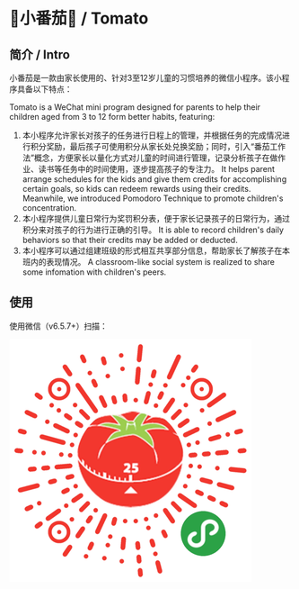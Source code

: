 # 🍅小番茄🍅 / Tomato

## 简介 / Intro

小番茄是一款由家长使用的、针对3至12岁儿童的习惯培养的微信小程序。该小程序具备以下特点：

Tomato is a WeChat mini program designed for parents to help their children aged from 3 to 12 form better habits, featuring:

1. 本小程序允许家长对孩子的任务进行日程上的管理，并根据任务的完成情况进行积分奖励，最后孩子可使用积分从家长处兑换奖励；同时，引入“番茄工作法”概念，方便家长以量化方式对儿童的时间进行管理，记录分析孩子在做作业、读书等任务中的时间使用，逐步提高孩子的专注力。
   It helps parent arrange schedules for the kids and give them credits for accomplishing certain goals, so kids can redeem rewards using their credits. Meanwhile, we introduced Pomodoro Technique to promote children's concentration.
2. 本小程序提供儿童日常行为奖罚积分表，便于家长记录孩子的日常行为，通过积分来对孩子的行为进行正确的引导。
   It is able to record children's daily behaviors so that their credits may be added or deducted.
3. 本小程序可以通过组建班级的形式相互共享部分信息，帮助家长了解孩子在本班内的表现情况。
   A classroom-like social system is realized to share some infomation with children's peers.

## 使用

使用微信（v6.5.7+）扫描：

![QRCode](client/docs/QRCode.png)
